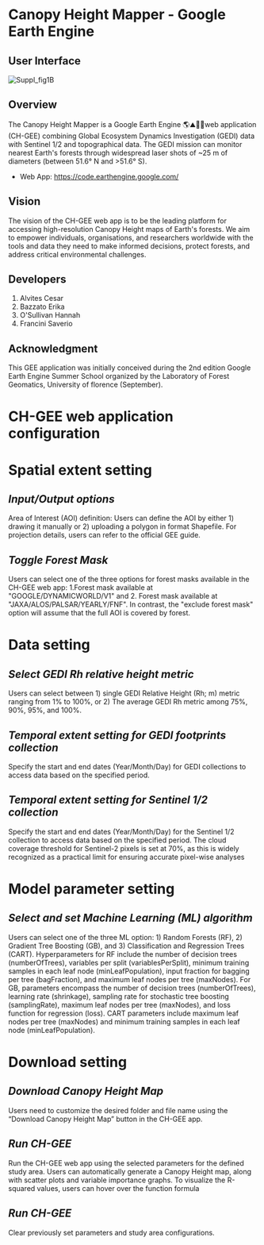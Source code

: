 # Canopy Height Mapper - Google Earth Engine
## User Interface  
![Suppl_fig1B](https://github.com/user-attachments/assets/2f464c28-896a-486c-b065-e944dd9e086d)
## Overview
The Canopy Height Mapper is a Google Earth Engine 🌎⛰️🌳🌲web application (CH-GEE) combining Global Ecosystem Dynamics Investigation (GEDI) data with Sentinel 1/2 and topographical data. 
The GEDI mission can monitor nearest Earth's forests through widespread laser shots of ~25 m of diameters (between 51.6° N and >51.6° S). 

  - Web App: https://code.earthengine.google.com/

## Vision
The vision of the CH-GEE web app is to be the leading platform for accessing high-resolution Canopy Height maps of Earth's forests. We aim to empower individuals, organisations, and researchers worldwide with the tools and data they need to make informed decisions, protect forests, and address critical environmental challenges.

## Developers
1. Alvites Cesar
2. Bazzato Erika
3. O'Sullivan Hannah
4. Francini Saverio

## Acknowledgment
This GEE application was initially conceived during the 2nd edition Google Earth Engine Summer School organized by the Laboratory of Forest Geomatics, University of florence (September).

# CH-GEE web application configuration
# Spatial extent setting
## *Input/Output options*
Area of Interest (AOI) definition: Users can define the AOI by either 1) drawing it manually or 2) uploading a polygon in format Shapefile. For projection details, users can refer to the official GEE guide.
## *Toggle Forest Mask* 
Users can select one of the three options for forest masks available in the CH-GEE web app: 1.Forest mask available at "GOOGLE/DYNAMICWORLD/V1" and 2. Forest mask available at "JAXA/ALOS/PALSAR/YEARLY/FNF". In contrast, the "exclude forest mask" option will assume that the full AOI is covered by forest.
# Data setting
## *Select GEDI Rh relative height metric*
Users can select between 1) single GEDI Relative Height (Rh; m) metric ranging from 1% to 100%, or 2) The average GEDI Rh metric among 75%, 90%, 95%, and 100%.
## *Temporal extent setting for GEDI footprints collection*
Specify the start and end dates (Year/Month/Day) for GEDI collections to access data based on the specified period. 
## *Temporal extent setting for Sentinel 1/2 collection* 
Specify the start and end dates (Year/Month/Day) for the Sentinel 1/2 collection to access data based on the specified period. The cloud coverage threshold for Sentinel-2 pixels is set at 70%, as this is widely recognized as a practical limit for ensuring accurate pixel-wise analyses 
# Model parameter setting
## *Select and set Machine Learning (ML) algorithm*
Users can select one of the three ML option: 1) Random Forests (RF), 2) Gradient Tree Boosting (GB), and 3) Classification and Regression Trees (CART). Hyperparameters for RF include the number of decision trees (numberOfTrees), variables per split (variablesPerSplit), minimum training samples in each leaf node (minLeafPopulation), input fraction for bagging per tree (bagFraction), and maximum leaf nodes per tree (maxNodes). For GB, parameters encompass the number of decision trees (numberOfTrees), learning rate (shrinkage), sampling rate for stochastic tree boosting (samplingRate), maximum leaf nodes per tree (maxNodes), and loss function for regression (loss). CART parameters include maximum leaf nodes per tree (maxNodes) and minimum training samples in each leaf node (minLeafPopulation).
# Download setting
## *Download Canopy Height Map* 
Users need to customize the desired folder and file name using the “Download Canopy Height Map” button in the CH-GEE app.
## *Run CH-GEE*
Run the CH-GEE web app using the selected parameters for the defined study area. Users can automatically generate a Canopy Height map, along with scatter plots and variable importance graphs. To visualize the R-squared values, users can hover over the function formula
## *Run CH-GEE*
Clear previously set parameters and study area configurations.







